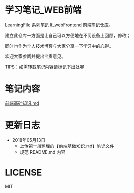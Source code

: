 # 学习笔记_WEB前端

LearningFile 系列笔记 lf_webFrontend 前端笔记仓库。

建立此仓库一方面是让自己可以方便地在不同设备上回顾，修改；

同时也作为个人技术博客与大家分享一下学习中的心得。

欢迎大家参阅并提出宝贵意见。

TIPS：如需转载笔记内容请标记下出处喔

# 笔记内容
[前端基础知识.md](前端基础知识.md)

# 更新日志
- 2018年05月13日
    - 上传第一版整理的【前端基础知识.md】笔记文件
    - 规范 README.md 内容

# LICENSE
MIT
